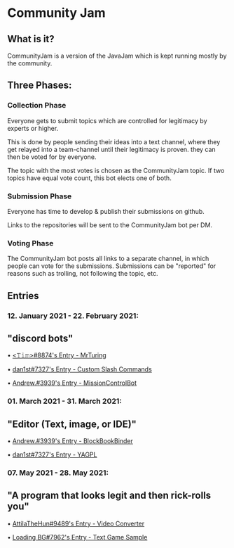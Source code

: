 # Community Jam

## What is it?
CommunityJam is a version of the JavaJam which is kept running mostly by the community.

## Three Phases:

### Collection Phase
Everyone gets to submit topics which are controlled for legitimacy by experts or higher.

This is done by people sending their ideas into a text channel, where they get relayed into a team-channel until their legitimacy is proven.
they can then be voted for by everyone.

The topic with the most votes is chosen as the CommunityJam topic.
If two topics have equal vote count, this bot elects one of both.

### Submission Phase
Everyone has time to develop & publish their submissions on github.

Links to the repositories will be sent to the CommunityJam bot per DM.

### Voting Phase

The CommunityJam bot posts all links to a separate channel, in which people can vote for the submissions.
Submissions can be "reported" for reasons such as trolling, not following the topic, etc.

## Entries

### 12. January 2021 - 22. February 2021: 
## "discord bots"

• [<𝚃𝚒𝚖>#8874's Entry - MrTuring](https://github.com/timlg07/Mr-Turing)

• [dan1st#7327's Entry - Custom Slash Commands](https://github.com/danthe1st/custom-slash-commands)

• [Andrew.#3939's Entry - MissionControlBot](https://github.com/andrewlalis/MissionControlBot)

### 01. March 2021 - 31. March 2021: 
## "Editor (Text, image, or IDE)"

• [Andrew.#3939's Entry - BlockBookBinder](https://github.com/andrewlalis/BlockBookBinder)

• [dan1st#7327's Entry - YAGPL](https://github.com/danthe1st/YAGPL)

### 07. May 2021 - 28. May 2021: 
## "A program that looks legit and then rick-rolls you"

• [AttilaTheHun#9489's Entry - Video Converter](https://github.com/AttiliaTheHun/Video-Converter)

• [Loading BG#7962's Entry - Text Game Sample](https://github.com/LoadingBG/text-game-sample)

